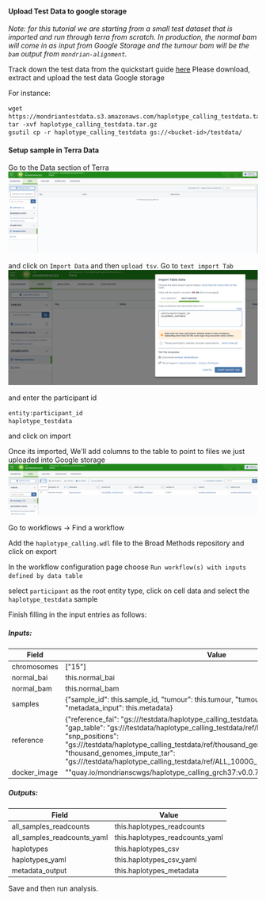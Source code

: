 #### Upload Test Data to google storage


*Note: for this tutorial we are starting from a small test dataset that is imported and run through terra from scratch. 
In production, the normal bam will come in as input from Google Storage and the tumour bam will be the `bam` output 
from `mondrian-alignment`.*



Track down the test data from the quickstart guide [here](quickstart/haplotype_calling.md) Please download, 
extract and upload the test data Google storage


For instance:
```
wget https://mondriantestdata.s3.amazonaws.com/haplotype_calling_testdata.tar.gz
tar -xvf haplotype_calling_testdata.tar.gz
gsutil cp -r haplotype_calling_testdata gs://<bucket-id>/testdata/
```


#### Setup sample in Terra Data

Go to the Data section of Terra
![Terra_Data](../assets/terra_data_import_data.png)

and click on `Import Data` and then `upload tsv`. Go to `text import Tab`
![Terra Alignment Data](../assets/terra_data_import_data_alignment_1.png)

and enter the participant id
```
entity:participant_id
haplotype_testdata
```
and click on import

Once its imported, We'll add columns to the table to point to files we just uploaded into Google storage
![Terra Haplotype Data](../assets/terra_data_import_data_haplotypes.png)


Go to workflows -> Find a workflow


Add the `haplotype_calling.wdl` file to the Broad Methods repository and click on export


In the workflow configuration page
choose 
`Run workflow(s) with inputs defined by data table`

select `participant` as the root entity type, click on cell data and select the `haplotype_testdata` sample


Finish filling in the input entries as follows:

##### Inputs:

| Field | Value |
|-------|-------|
| chromosomes | ["15"] |
| normal_bai | this.normal_bai |
| normal_bam | this.normal_bam |
| samples | {"sample_id": this.sample_id, "tumour": this.tumour, "tumour_bai": this.tumour_bai, "metadata_input": this.metadata} |
| reference | {"reference_fai": "gs://<bucket-id>/testdata/haplotype_calling_testdata/ref/GRCh37-lite.fa.fai", "gap_table": "gs://<bucket-id>/testdata/haplotype_calling_testdata/ref/hg19_gap.txt.gz", "snp_positions": "gs://<bucket-id>/testdata/haplotype_calling_testdata/ref/thousand_genomes_snps.tsv", "thousand_genomes_impute_tar": "gs://<bucket-id>/testdata/haplotype_calling_testdata/ref/ALL_1000G_phase1integrated_v3_impute.tar"}|
| docker_image | ""quay.io/mondrianscwgs/haplotype_calling_grch37:v0.0.71" |


##### Outputs:

| Field | Value |
|-------|-------|
| all_samples_readcounts | this.haplotypes_readcounts |
| all_samples_readcounts_yaml | this.haplotypes_readcounts_yaml |
| haplotypes | this.haplotypes_csv |
| haplotypes_yaml | this.haplotypes_csv_yaml |
| metadata_output | this.haplotypes_metadata |

Save and then run analysis. 